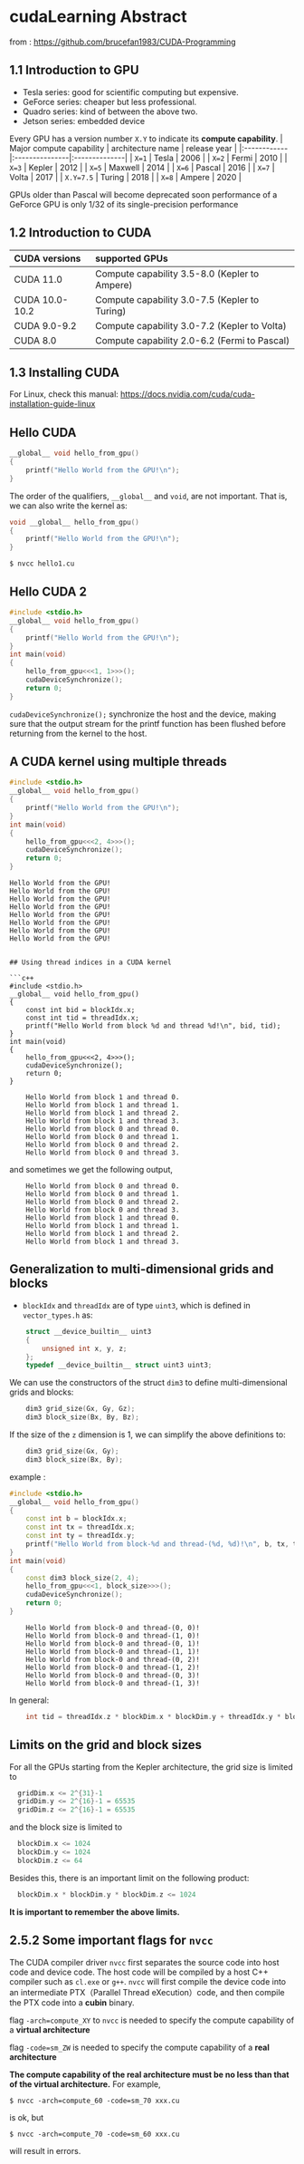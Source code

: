 # cudaLearning Abstract
from : https://github.com/brucefan1983/CUDA-Programming

## 1.1 Introduction to GPU 

* Tesla series: good for scientific computing but expensive.
* GeForce series: cheaper but less professional. 
* Quadro series: kind of between the above two.
* Jetson series: embedded device 

Every GPU has a version number `X.Y` to indicate its **compute capability**.
| Major compute capability  | architecture name |   release year  |
|:------------|:---------------|:--------------|
| `X=1` | Tesla | 2006 |
| `X=2` | Fermi | 2010 |
| `X=3` | Kepler | 2012 |
| `X=5` | Maxwell | 2014 |
| `X=6` | Pascal | 2016 |
| `X=7` | Volta | 2017 |
| `X.Y=7.5` | Turing | 2018 |
| `X=8` | Ampere | 2020 |

GPUs older than Pascal will become deprecated soon
performance of a GeForce GPU is only 1/32 of its single-precision performance

## 1.2 Introduction to CUDA 

| CUDA versions | supported GPUs |
|:------------|:---------------|
|CUDA 11.0 |  Compute capability 3.5-8.0 (Kepler to Ampere) |
|CUDA 10.0-10.2 | Compute capability 3.0-7.5 (Kepler to Turing) |
|CUDA 9.0-9.2 | Compute capability 3.0-7.2  (Kepler to Volta) | 
|CUDA 8.0     | Compute capability 2.0-6.2  (Fermi to Pascal) | 

## 1.3 Installing CUDA 

For Linux, check this manual: https://docs.nvidia.com/cuda/cuda-installation-guide-linux

## Hello CUDA 

```c++
__global__ void hello_from_gpu()
{
    printf("Hello World from the GPU!\n");
}    
```
The order of the qualifiers, `__global__` and `void`, are not important. That is, we can also write the kernel as:
```c++
void __global__ hello_from_gpu()
{
    printf("Hello World from the GPU!\n");
}
```

```shell
$ nvcc hello1.cu
```
## Hello CUDA 2

```c++
#include <stdio.h>
__global__ void hello_from_gpu()
{
    printf("Hello World from the GPU!\n");
}
int main(void)
{
    hello_from_gpu<<<1, 1>>>();
    cudaDeviceSynchronize();
    return 0;
}
```

`cudaDeviceSynchronize();` synchronize the host and the device, making sure that the output stream for the printf function has been flushed before returning from the kernel to the host.

## A CUDA kernel using multiple threads

```c++
#include <stdio.h>
__global__ void hello_from_gpu()
{
    printf("Hello World from the GPU!\n");
}
int main(void)
{
    hello_from_gpu<<<2, 4>>>();
    cudaDeviceSynchronize();
    return 0;
}

```
    Hello World from the GPU!
    Hello World from the GPU!
    Hello World from the GPU!
    Hello World from the GPU!
    Hello World from the GPU!
    Hello World from the GPU!
    Hello World from the GPU!
    Hello World from the GPU!
```

## Using thread indices in a CUDA kernel

```c++
#include <stdio.h>
__global__ void hello_from_gpu()
{
    const int bid = blockIdx.x;
    const int tid = threadIdx.x;
    printf("Hello World from block %d and thread %d!\n", bid, tid);
}
int main(void)
{
    hello_from_gpu<<<2, 4>>>();
    cudaDeviceSynchronize();
    return 0;
}
```

```
    Hello World from block 1 and thread 0.
    Hello World from block 1 and thread 1.
    Hello World from block 1 and thread 2.
    Hello World from block 1 and thread 3.
    Hello World from block 0 and thread 0.
    Hello World from block 0 and thread 1.
    Hello World from block 0 and thread 2.
    Hello World from block 0 and thread 3.
```
and sometimes we get the following output,
```
    Hello World from block 0 and thread 0.
    Hello World from block 0 and thread 1.
    Hello World from block 0 and thread 2.
    Hello World from block 0 and thread 3.
    Hello World from block 1 and thread 0.
    Hello World from block 1 and thread 1.
    Hello World from block 1 and thread 2.
    Hello World from block 1 and thread 3.
```

## Generalization to multi-dimensional grids and blocks

* `blockIdx` and `threadIdx` are of type `uint3`, which is defined in `vector_types.h` as:
```c++
    struct __device_builtin__ uint3
    {
        unsigned int x, y, z;
    };    
    typedef __device_builtin__ struct uint3 uint3;
```
We can use the constructors of the struct `dim3` to define multi-dimensional grids and blocks:
```c++
    dim3 grid_size(Gx, Gy, Gz);
    dim3 block_size(Bx, By, Bz);
```
If the size of the `z` dimension is 1, we can simplify the above definitions to:
```c++
    dim3 grid_size(Gx, Gy);
    dim3 block_size(Bx, By);
```

example :
```c++
#include <stdio.h>
__global__ void hello_from_gpu()
{
    const int b = blockIdx.x;
    const int tx = threadIdx.x;
    const int ty = threadIdx.y;
    printf("Hello World from block-%d and thread-(%d, %d)!\n", b, tx, ty);
}
int main(void)
{
    const dim3 block_size(2, 4);
    hello_from_gpu<<<1, block_size>>>();
    cudaDeviceSynchronize();
    return 0;
}
```

```
    Hello World from block-0 and thread-(0, 0)!
    Hello World from block-0 and thread-(1, 0)!
    Hello World from block-0 and thread-(0, 1)!
    Hello World from block-0 and thread-(1, 1)!
    Hello World from block-0 and thread-(0, 2)!
    Hello World from block-0 and thread-(1, 2)!
    Hello World from block-0 and thread-(0, 3)!
    Hello World from block-0 and thread-(1, 3)!
```

In general:
```c++
    int tid = threadIdx.z * blockDim.x * blockDim.y + threadIdx.y * blockDim.x + threadIdx.x;
```

## Limits on the grid and block sizes


For all the GPUs starting from the Kepler architecture, the grid size is limited to 
```c++
  gridDim.x <= 2^{31}-1
  gridDim.y <= 2^{16}-1 = 65535
  gridDim.z <= 2^{16}-1 = 65535
```
and the block size is limited to
```c++
  blockDim.x <= 1024
  blockDim.y <= 1024
  blockDim.z <= 64
```
Besides this, there is an important limit on the following product:
```c++
  blockDim.x * blockDim.y * blockDim.z <= 1024
```
**It is important to remember the above limits.**

## 2.5.2 Some important flags for `nvcc` 

The CUDA compiler driver `nvcc` first separates the source code into host code and device code. The host code will be compiled by a host C++ compiler such as `cl.exe` or `g++`. `nvcc` will first compile the device code into an intermediate PTX（Parallel Thread eXecution）code, and then compile the PTX code into a **cubin** binary. 

flag `-arch=compute_XY` to `nvcc` is needed to specify the compute capability of a **virtual architecture**

flag `-code=sm_ZW` is needed to specify the compute capability of a **real architecture**

**The compute capability of the real architecture must be no less than that of the virtual architecture.**
For example, 
```
$ nvcc -arch=compute_60 -code=sm_70 xxx.cu
```
is ok, but 
```
$ nvcc -arch=compute_70 -code=sm_60 xxx.cu
```
will result in errors.
